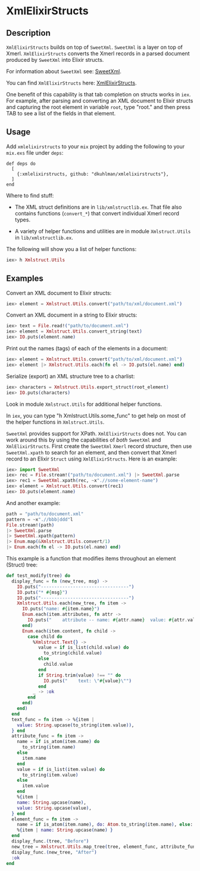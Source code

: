 # XmlElixirStructs

## Description

`XmlElixirStructs` builds on top of `SweetXml`.  `SweetXml` is a layer on top of Xmerl.  `XmlElixirStructs` converts the Xmerl
records in a parsed document produced by `SweetXml` into Elixir
structs.

For information about `SweetXml` see:
[SweetXml](https://hexdocs.pm/sweet_xml/SweetXml.html).

You can find `XmlElixirStructs` here:
[XmlElixirStructs](https://github.com/dkuhlman/xmlelixirstructs).

One benefit of this capability is that tab completion on structs
works in `iex`.  For example, after parsing and converting an XML
document to Elixir structs and capturing the root element in
variable `root`, type "root." and then press TAB to
see a list of the fields in that element.


## Usage

Add `xmlelixirstructs` to your `mix` project by adding the following
to your `mix.exs` file under `deps`:

```
def deps do
  [
    {:xmlelixirstructs, github: "dkuhlman/xmlelixirstructs"},
  ]
end
```

Where to find stuff:

- The XML struct definitions are in `lib/xmlstructlib.ex`.  That
  file also contains functions (`convert_*`) that convert individual
  Xmerl record types.

- A variety of helper functions and utilities are in module
  `Xmlstruct.Utils` in `lib/xmlstructlib.ex`.

The following will show you a list of helper functions:

```elixir
iex> h Xmlstruct.Utils
```


## Examples

Convert an XML document to Elixir structs:

```elixir
iex> element = Xmlstruct.Utils.convert("path/to/xml/document.xml")
```

Convert an XML document in a string to Elixir structs:

```elixir
iex> text = File.read!("path/to/document.xml")
iex> element = Xmlstruct.Utils.convert_string(text)
iex> IO.puts(element.name)
```

Print out the names (tags) of each of the elements in a document:

```elixir
iex> element = Xmlstruct.Utils.convert("path/to/xml/document.xml")
iex> element |> Xmlstruct.Utils.each(fn el -> IO.puts(el.name) end)
```

Serialize (export) an XML structure tree to a charlist:

```elixir
iex> characters = Xmlstruct.Utils.export_struct(root_element)
iex> IO.puts(characters)
```

Look in module `Xmlstruct.Utils` for additional helper functions.

In `iex`, you can type "h Xmlstruct.Utils.some_func" to get help on
most of the helper functions in `Xmlstruct.Utils`.

`SweetXml` provides support for XPath.  `XmlElixirStructs` does not.
You can work around this by using the capabilities of *both*
`SweetXml` and `XmlElixirStructs`.  First create the `SweetXml`
`Xmerl` record structure, then use `SweetXml.xpath` to search for an
element, and then convert that Xmerl record to an Elixir `Struct` using
`XmlElixirStructs`.  Here is an example:

```elixir
iex> import SweetXml
iex> rec = File.stream!("path/to/document.xml") |> SweetXml.parse
iex> rec1 = SweetXml.xpath(rec, ~x".//some-element-name")
iex> element = Xmlstruct.Utils.convert(rec1)
iex> IO.puts(element.name)
```

And another example:

```elixir
path = "path/to/document.xml"
pattern = ~x".//bbb|ddd"l
File.stream!(path)
|> SweetXml.parse
|> SweetXml.xpath(pattern)
|> Enum.map(&Xmlstruct.Utils.convert/1)
|> Enum.each(fn el -> IO.puts(el.name) end)
```

This example is a function that modifies items throughout an element
(Struct) tree:

```elixir
def test_modify(tree) do
  display_func = fn (new_tree, msg) ->
    IO.puts("---------------------------------")
    IO.puts("* #{msg}")
    IO.puts("---------------------------------")
    Xmlstruct.Utils.each(new_tree, fn item ->
      IO.puts("name: #{item.name}")
      Enum.each(item.attributes, fn attr ->
        IO.puts("    attribute -- name: #{attr.name}  value: #{attr.value}")
      end)
      Enum.each(item.content, fn child ->
        case child do
          %Xmlstruct.Text{} ->
            value = if is_list(child.value) do
              to_string(child.value)
            else
              child.value
            end
            if String.trim(value) !== "" do
              IO.puts("    text: \"#{value}\"")
            end
          _ -> :ok
        end
      end)
    end)
  end
  text_func = fn item -> %{item |
    value: String.upcase(to_string(item.value)),
  } end
  attribute_func = fn item ->
    name = if is_atom(item.name) do
      to_string(item.name)
    else
      item.name
    end
    value = if is_list(item.value) do
      to_string(item.value)
    else
      item.value
    end
    %{item |
    name: String.upcase(name),
    value: String.upcase(value),
  } end
  element_func = fn item ->
    name = if is_atom(item.name), do: Atom.to_string(item.name), else: item.name
    %{item | name: String.upcase(name) }
  end
  display_func.(tree, "Before")
  new_tree = Xmlstruct.Utils.map_tree(tree, element_func, attribute_func, text_func)
  display_func.(new_tree, "After")
  :ok
end
```

